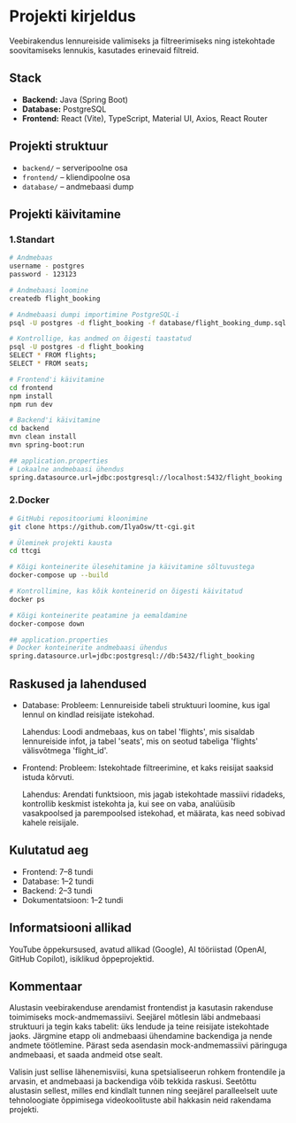 # Projekti kirjeldus

Veebirakendus lennureiside valimiseks ja filtreerimiseks ning istekohtade soovitamiseks lennukis, kasutades erinevaid filtreid.

## Stack

- **Backend:** Java (Spring Boot)
- **Database:** PostgreSQL
- **Frontend:** React (Vite), TypeScript, Material UI, Axios, React Router

## Projekti struktuur

- `backend/` – serveripoolne osa
- `frontend/` – kliendipoolne osa
- `database/` – andmebaasi dump

## Projekti käivitamine

### 1.Standart

```bash
# Andmebaas
username - postgres
password - 123123

# Andmebaasi loomine
createdb flight_booking

# Andmebaasi dumpi importimine PostgreSQL-i
psql -U postgres -d flight_booking -f database/flight_booking_dump.sql

# Kontrollige, kas andmed on õigesti taastatud
psql -U postgres -d flight_booking
SELECT * FROM flights;
SELECT * FROM seats;

# Frontend'i käivitamine
cd frontend
npm install
npm run dev

# Backend'i käivitamine
cd backend
mvn clean install
mvn spring-boot:run

## application.properties
# Lokaalne andmebaasi ühendus
spring.datasource.url=jdbc:postgresql://localhost:5432/flight_booking
```

### 2.Docker

```bash
# GitHubi repositooriumi kloonimine
git clone https://github.com/IlyaOsw/tt-cgi.git

# Üleminek projekti kausta
cd ttcgi

# Kõigi konteinerite ülesehitamine ja käivitamine sõltuvustega
docker-compose up --build

# Kontrollimine, kas kõik konteinerid on õigesti käivitatud
docker ps

# Kõigi konteinerite peatamine ja eemaldamine
docker-compose down

## application.properties
# Docker konteinerite andmebaasi ühendus
spring.datasource.url=jdbc:postgresql://db:5432/flight_booking
```

## Raskused ja lahendused

- Database:
  Probleem: Lennureiside tabeli struktuuri loomine, kus igal lennul on kindlad reisijate istekohad.

  Lahendus: Loodi andmebaas, kus on tabel 'flights', mis sisaldab lennureiside infot, ja tabel 'seats', mis on seotud tabeliga 'flights' välisvõtmega 'flight_id'.

- Frontend:
  Probleem: Istekohtade filtreerimine, et kaks reisijat saaksid istuda kõrvuti.

  Lahendus: Arendati funktsioon, mis jagab istekohtade massiivi ridadeks, kontrollib keskmist istekohta ja, kui see on vaba, analüüsib vasakpoolsed ja parempoolsed istekohad, et määrata, kas need sobivad kahele reisijale.

## Kulutatud aeg

- Frontend: 7–8 tundi
- Database: 1–2 tundi
- Backend: 2–3 tundi
- Dokumentatsioon: 1–2 tundi

## Informatsiooni allikad

YouTube õppekursused, avatud allikad (Google), AI tööriistad (OpenAI, GitHub Copilot), isiklikud õppeprojektid.

## Kommentaar

Alustasin veebirakenduse arendamist frontendist ja kasutasin rakenduse toimimiseks mock-andmemassiivi. Seejärel mõtlesin läbi andmebaasi struktuuri ja tegin kaks tabelit: üks lendude ja teine reisijate istekohtade jaoks. Järgmine etapp oli andmebaasi ühendamine backendiga ja nende andmete töötlemine. Pärast seda asendasin mock-andmemassiivi päringuga andmebaasi, et saada andmeid otse sealt.

Valisin just sellise lähenemisviisi, kuna spetsialiseerun rohkem frontendile ja arvasin, et andmebaasi ja backendiga võib tekkida raskusi. Seetõttu alustasin sellest, milles end kindlalt tunnen ning seejärel paralleelselt uute tehnoloogiate õppimisega videokoolituste abil hakkasin neid rakendama projekti.
